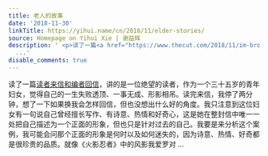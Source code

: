 ```yaml
---
title: 老人的故事
date: '2018-11-30'
linkTitle: https://yihui.name/cn/2018/11/elder-stories/
source: Homepage on Yihui Xie | 谢益辉
description: ' <p>读了一篇<a href="https://www.thecut.com/2018/11/im-broke-and-friendless-and-ive-wasted-my-whole-life.html">读者来信和编者回信</a>，讲的是一位绝望的读者，作为一个三十五岁的青年妇女，觉得自己的一生失败透顶、一事无成、形影相吊。读完来信，我停了两分钟，想了一下如果换我会怎样回信，但也没想出什么好的角度。我只注意到这位妇女有一句说自己曾经擅长写作、有诗意、热情和好奇心，这是她在整封信中唯一一处把自己描述为一个正面的形象，但也只是针对过去的自己。我要是来分析这个案例，我可能会问那个正面的形象是何时以及如何迷失的，因为诗意、热情、好奇都是很珍贵的品质。就像《火影忍者》中的风影我爱罗对
  ...'
disable_comments: true
---
```

 <p>读了一篇<a href="https://www.thecut.com/2018/11/im-broke-and-friendless-and-ive-wasted-my-whole-life.html">读者来信和编者回信</a>，讲的是一位绝望的读者，作为一个三十五岁的青年妇女，觉得自己的一生失败透顶、一事无成、形影相吊。读完来信，我停了两分钟，想了一下如果换我会怎样回信，但也没想出什么好的角度。我只注意到这位妇女有一句说自己曾经擅长写作、有诗意、热情和好奇心，这是她在整封信中唯一一处把自己描述为一个正面的形象，但也只是针对过去的自己。我要是来分析这个案例，我可能会问那个正面的形象是何时以及如何迷失的，因为诗意、热情、好奇都是很珍贵的品质。就像《火影忍者》中的风影我爱罗对 ...